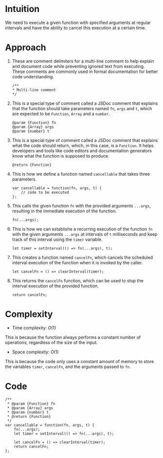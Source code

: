 # Intuition
<!-- Describe your first thoughts on how to solve this problem. -->
We need to execute a given function with specified arguments at regular intervals and have the ability to cancel this execution at a certain time.

# Approach
<!-- Describe your approach to solving the problem. -->
1. These are comment delimiters for a multi-line comment to help explain and document code while preventing ignored text from executing. These comments are commonly used in formal documentation for better code understanding.

    ```
    /**
    * Multi-line comment
    */
    ```

2. This is a special type of comment called a JSDoc comment that explains that the function should take parameters named `fn`, `args` and `t`, which are expected to be `Function`, `Array` and a `number`.

    ```
    @param {Function} fn
    @param {Array} args
    @param {number} t
    ```

3. This is a special type of comment called a JSDoc comment that explains what the code should return, which, in this case, is a `Function`. It helps developers and tools like code editors and documentation generators know what the function is supposed to produce.

    ```
    @return {Function}
    ```

4. This is how we define a function named `cancellable` that takes three parameters.

    ```
    var cancellable = function(fn, args, t) {
        // code to be executed
    };
    ```

5. This calls the given function `fn` with the provided arguments `...args`, resulting in the immediate execution of the function.

    ```
    fn(...args);
    ```

6. This is how we can establishe a recurring execution of the function `fn` with the given arguments `...args` at intervals of `t` milliseconds and keep track of this interval using the `timer` variable.

    ```
    let timer = setInterval(() => fn(...args), t);
    ```

7. This creates a function named `cancelFn`, which cancels the scheduled interval execution of the function when it is invoked by the caller.

    ```
    let cancelFn = () => clearInterval(timer);
    ```

8. This returns the `cancelFn` function, which can be used to stop the interval execution of the provided function.

    ```
    return cancelFn;
    ```

# Complexity
- Time complexity: $O(1)$
<!-- Add your time complexity here, e.g. $$O(n)$$ -->
This is because the function always performs a constant number of operations, regardless of the size of the input.

- Space complexity: $O(1)$
<!-- Add your space complexity here, e.g. $$O(n)$$ -->
This is because the code only uses a constant amount of memory to store the variables `timer`, `cancelFn`, and the arguments passed to `fn`.

# Code
```
/**
 * @param {Function} fn
 * @param {Array} args
 * @param {number} t
 * @return {Function}
 */
var cancellable = function(fn, args, t) {
    fn(...args);
    let timer = setInterval(() => fn(...args), t);

    let cancelFn = () => clearInterval(timer);
    return cancelFn;
};
```
